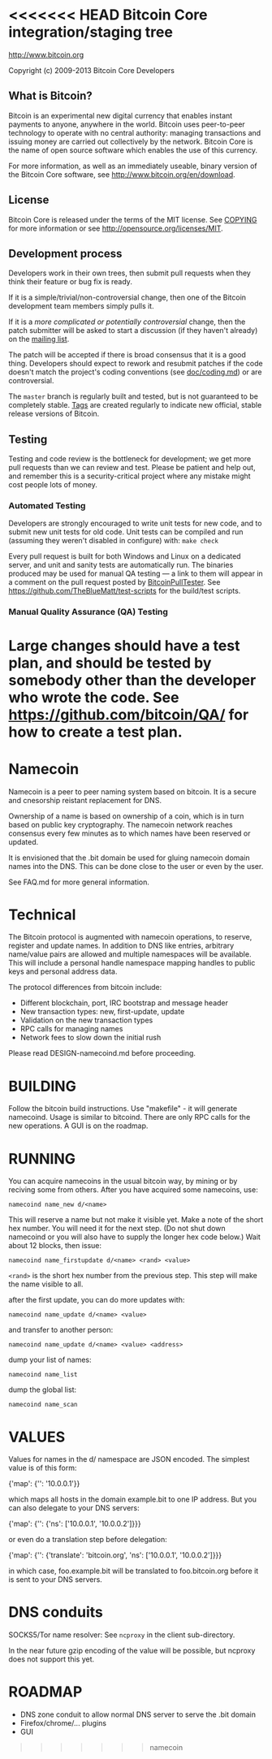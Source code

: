 <<<<<<< HEAD
Bitcoin Core integration/staging tree
=====================================

http://www.bitcoin.org

Copyright (c) 2009-2013 Bitcoin Core Developers

What is Bitcoin?
----------------

Bitcoin is an experimental new digital currency that enables instant payments to
anyone, anywhere in the world. Bitcoin uses peer-to-peer technology to operate
with no central authority: managing transactions and issuing money are carried
out collectively by the network. Bitcoin Core is the name of open source
software which enables the use of this currency.

For more information, as well as an immediately useable, binary version of
the Bitcoin Core software, see http://www.bitcoin.org/en/download.

License
-------

Bitcoin Core is released under the terms of the MIT license. See [COPYING](COPYING) for more
information or see http://opensource.org/licenses/MIT.

Development process
-------------------

Developers work in their own trees, then submit pull requests when they think
their feature or bug fix is ready.

If it is a simple/trivial/non-controversial change, then one of the Bitcoin
development team members simply pulls it.

If it is a *more complicated or potentially controversial* change, then the patch
submitter will be asked to start a discussion (if they haven't already) on the
[mailing list](http://sourceforge.net/mailarchive/forum.php?forum_name=bitcoin-development).

The patch will be accepted if there is broad consensus that it is a good thing.
Developers should expect to rework and resubmit patches if the code doesn't
match the project's coding conventions (see [doc/coding.md](doc/coding.md)) or are
controversial.

The `master` branch is regularly built and tested, but is not guaranteed to be
completely stable. [Tags](https://github.com/bitcoin/bitcoin/tags) are created
regularly to indicate new official, stable release versions of Bitcoin.

Testing
-------

Testing and code review is the bottleneck for development; we get more pull
requests than we can review and test. Please be patient and help out, and
remember this is a security-critical project where any mistake might cost people
lots of money.

### Automated Testing

Developers are strongly encouraged to write unit tests for new code, and to
submit new unit tests for old code. Unit tests can be compiled and run (assuming they weren't disabled in configure) with: `make check`

Every pull request is built for both Windows and Linux on a dedicated server,
and unit and sanity tests are automatically run. The binaries produced may be
used for manual QA testing — a link to them will appear in a comment on the
pull request posted by [BitcoinPullTester](https://github.com/BitcoinPullTester). See https://github.com/TheBlueMatt/test-scripts
for the build/test scripts.

### Manual Quality Assurance (QA) Testing

Large changes should have a test plan, and should be tested by somebody other
than the developer who wrote the code.
See https://github.com/bitcoin/QA/ for how to create a test plan.
=======
Namecoin
===================

Namecoin is a peer to peer naming system based on bitcoin.  It is a secure and cnesorship reistant replacement for DNS.

Ownership of a name is based on ownership of a coin, which is in turn based on public key cryptography.  The namecoin network reaches consensus every few minutes as to which names have been reserved or updated.

It is envisioned that the .bit domain be used for gluing namecoin domain names into the DNS.  This can be done close to the user or even by the user.

See FAQ.md for more general information.

Technical
=====================

The Bitcoin protocol is augmented with namecoin operations, to reserve, register and update names.  In addition to DNS like entries, arbitrary name/value pairs are allowed and multiple namespaces will be available.  This will include a personal handle namespace mapping handles to public keys and personal address data.

The protocol differences from bitcoin include:

* Different blockchain, port, IRC bootstrap and message header
* New transaction types: new, first-update, update
* Validation on the new transaction types
* RPC calls for managing names
* Network fees to slow down the initial rush

Please read DESIGN-namecoind.md before proceeding.

BUILDING
======================

Follow the bitcoin build instructions.  Use "makefile" - it will generate namecoind.  Usage is similar to bitcoind.  There are only RPC calls for the new operations.  A GUI is on the roadmap.

RUNNING
======================

You can acquire namecoins in the usual bitcoin way, by mining or by reciving some from others.  After you have acquired some namecoins, use:

`namecoind name_new d/<name>`

This will reserve a name but not make it visible yet.  Make a note of the short hex number.  You will need it for the next step.  (Do not shut down namecoind or you will also have to supply the longer hex code below.)  Wait about 12 blocks, then issue:

`namecoind name_firstupdate d/<name> <rand> <value>`

`<rand>` is the short hex number from the previous step.  This step will make the name visible to all.

after the first update, you can do more updates with:

`namecoind name_update d/<name> <value>`

and transfer to another person:

`namecoind name_update d/<name> <value> <address>`

dump your list of names:

`namecoind name_list`

dump the global list:

`namecoind name_scan`

VALUES
===================

Values for names in the d/ namespace are JSON encoded.  The simplest value is of this form:

  {'map': {'': '10.0.0.1'}}

which maps all hosts in the domain example.bit to one IP address.  But you can also delegate to your DNS servers:

  {'map': {'': {'ns': ['10.0.0.1', '10.0.0.2']}}}

or even do a translation step before delegation:

  {'map': {'': {'translate': 'bitcoin.org', 'ns': ['10.0.0.1', '10.0.0.2']}}}

in which case, foo.example.bit will be translated to foo.bitcoin.org before it is sent to your DNS servers.

DNS conduits
=============

SOCKS5/Tor name resolver: See `ncproxy` in the client sub-directory.

In the near future gzip encoding of the value will be possible, but ncproxy does not support this yet.

ROADMAP
===================

* DNS zone conduit to allow normal DNS server to serve the .bit domain
* Firefox/chrome/... plugins
* GUI
>>>>>>> namecoin
